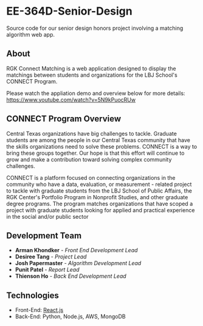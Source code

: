 # EE-364D-Senior-Design
Source code for our senior design honors project involving a matching algorithm web app.

## About
RGK Connect Matching is a web application designed to display the matchings between students and organizations for the LBJ School's CONNECT Program.

Please watch the appliation demo and overview below for more details: <br />
https://www.youtube.com/watch?v=5N9kPuocRUw

## CONNECT Program Overview 
Central Texas organizations have big challenges to tackle. Graduate students are among the people in our Central Texas community that have the skills organizations need to solve these problems.  CONNECT is a way to bring these groups together. Our hope is that this effort will continue to grow and make a contribution toward solving complex community challenges. 

CONNECT is a platform focused on connecting organizations in the community who have a data, evaluation, or measurement - related project to tackle with graduate students from the LBJ School of Public Affairs, the RGK Center's Portfolio Program in Nonprofit Studies, and other graduate degree programs. The program matches organizations that have scoped a project with graduate students looking for applied and practical experience in the social and/or public sector

## Development Team 

* **Arman Khondker** - *Front End Development Lead*
* **Desiree Tang** - *Project Lead*
* **Josh Papermaster** - *Algorithm Development Lead*
* **Punit Patel** - *Report Lead*
* **Thienson Ho** - *Back End Development Lead*

## Technologies

* Front-End: [React.js](https://reactjs.org)
* Back-End: Python, Node.js, AWS, MongoDB

